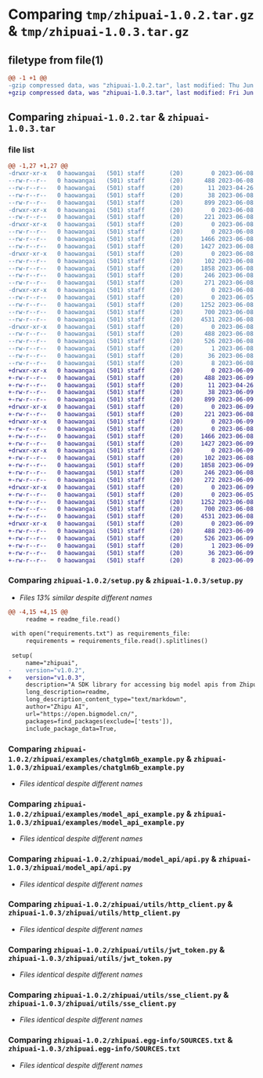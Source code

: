 # Comparing `tmp/zhipuai-1.0.2.tar.gz` & `tmp/zhipuai-1.0.3.tar.gz`

## filetype from file(1)

```diff
@@ -1 +1 @@
-gzip compressed data, was "zhipuai-1.0.2.tar", last modified: Thu Jun  8 12:15:13 2023, max compression
+gzip compressed data, was "zhipuai-1.0.3.tar", last modified: Fri Jun  9 02:23:52 2023, max compression
```

## Comparing `zhipuai-1.0.2.tar` & `zhipuai-1.0.3.tar`

### file list

```diff
@@ -1,27 +1,27 @@
-drwxr-xr-x   0 haowangai   (501) staff       (20)        0 2023-06-08 12:15:13.457563 zhipuai-1.0.2/
--rw-r--r--   0 haowangai   (501) staff       (20)      488 2023-06-08 12:15:13.457358 zhipuai-1.0.2/PKG-INFO
--rw-r--r--   0 haowangai   (501) staff       (20)       11 2023-04-26 12:22:24.000000 zhipuai-1.0.2/README.md
--rw-r--r--   0 haowangai   (501) staff       (20)       38 2023-06-08 12:15:13.457602 zhipuai-1.0.2/setup.cfg
--rw-r--r--   0 haowangai   (501) staff       (20)      899 2023-06-08 12:14:57.000000 zhipuai-1.0.2/setup.py
-drwxr-xr-x   0 haowangai   (501) staff       (20)        0 2023-06-08 12:15:13.454464 zhipuai-1.0.2/zhipuai/
--rw-r--r--   0 haowangai   (501) staff       (20)      221 2023-06-08 03:38:31.000000 zhipuai-1.0.2/zhipuai/__init__.py
-drwxr-xr-x   0 haowangai   (501) staff       (20)        0 2023-06-08 12:15:13.455717 zhipuai-1.0.2/zhipuai/examples/
--rw-r--r--   0 haowangai   (501) staff       (20)        0 2023-06-08 03:38:31.000000 zhipuai-1.0.2/zhipuai/examples/__init__.py
--rw-r--r--   0 haowangai   (501) staff       (20)     1466 2023-06-08 03:38:31.000000 zhipuai-1.0.2/zhipuai/examples/chatglm6b_example.py
--rw-r--r--   0 haowangai   (501) staff       (20)     1427 2023-06-08 03:38:31.000000 zhipuai-1.0.2/zhipuai/examples/model_api_example.py
-drwxr-xr-x   0 haowangai   (501) staff       (20)        0 2023-06-08 12:15:13.456498 zhipuai-1.0.2/zhipuai/model_api/
--rw-r--r--   0 haowangai   (501) staff       (20)      102 2023-06-08 03:38:31.000000 zhipuai-1.0.2/zhipuai/model_api/__init__.py
--rw-r--r--   0 haowangai   (501) staff       (20)     1858 2023-06-08 12:11:32.000000 zhipuai-1.0.2/zhipuai/model_api/api.py
--rw-r--r--   0 haowangai   (501) staff       (20)      246 2023-06-08 03:38:31.000000 zhipuai-1.0.2/zhipuai/model_api/chatglm_params.py
--rw-r--r--   0 haowangai   (501) staff       (20)      271 2023-06-08 03:38:31.000000 zhipuai-1.0.2/zhipuai/model_api/params.py
-drwxr-xr-x   0 haowangai   (501) staff       (20)        0 2023-06-08 12:15:13.457081 zhipuai-1.0.2/zhipuai/utils/
--rw-r--r--   0 haowangai   (501) staff       (20)        0 2023-06-05 13:56:33.000000 zhipuai-1.0.2/zhipuai/utils/__init__.py
--rw-r--r--   0 haowangai   (501) staff       (20)     1252 2023-06-08 03:38:31.000000 zhipuai-1.0.2/zhipuai/utils/http_client.py
--rw-r--r--   0 haowangai   (501) staff       (20)      700 2023-06-08 03:38:31.000000 zhipuai-1.0.2/zhipuai/utils/jwt_token.py
--rw-r--r--   0 haowangai   (501) staff       (20)     4531 2023-06-08 10:53:33.000000 zhipuai-1.0.2/zhipuai/utils/sse_client.py
-drwxr-xr-x   0 haowangai   (501) staff       (20)        0 2023-06-08 12:15:13.455246 zhipuai-1.0.2/zhipuai.egg-info/
--rw-r--r--   0 haowangai   (501) staff       (20)      488 2023-06-08 12:15:13.000000 zhipuai-1.0.2/zhipuai.egg-info/PKG-INFO
--rw-r--r--   0 haowangai   (501) staff       (20)      526 2023-06-08 12:15:13.000000 zhipuai-1.0.2/zhipuai.egg-info/SOURCES.txt
--rw-r--r--   0 haowangai   (501) staff       (20)        1 2023-06-08 12:15:13.000000 zhipuai-1.0.2/zhipuai.egg-info/dependency_links.txt
--rw-r--r--   0 haowangai   (501) staff       (20)       36 2023-06-08 12:15:13.000000 zhipuai-1.0.2/zhipuai.egg-info/requires.txt
--rw-r--r--   0 haowangai   (501) staff       (20)        8 2023-06-08 12:15:13.000000 zhipuai-1.0.2/zhipuai.egg-info/top_level.txt
+drwxr-xr-x   0 haowangai   (501) staff       (20)        0 2023-06-09 02:23:52.608499 zhipuai-1.0.3/
+-rw-r--r--   0 haowangai   (501) staff       (20)      488 2023-06-09 02:23:52.608325 zhipuai-1.0.3/PKG-INFO
+-rw-r--r--   0 haowangai   (501) staff       (20)       11 2023-04-26 12:22:24.000000 zhipuai-1.0.3/README.md
+-rw-r--r--   0 haowangai   (501) staff       (20)       38 2023-06-09 02:23:52.608546 zhipuai-1.0.3/setup.cfg
+-rw-r--r--   0 haowangai   (501) staff       (20)      899 2023-06-09 02:23:35.000000 zhipuai-1.0.3/setup.py
+drwxr-xr-x   0 haowangai   (501) staff       (20)        0 2023-06-09 02:23:52.600630 zhipuai-1.0.3/zhipuai/
+-rw-r--r--   0 haowangai   (501) staff       (20)      221 2023-06-08 03:38:31.000000 zhipuai-1.0.3/zhipuai/__init__.py
+drwxr-xr-x   0 haowangai   (501) staff       (20)        0 2023-06-09 02:23:52.601700 zhipuai-1.0.3/zhipuai/examples/
+-rw-r--r--   0 haowangai   (501) staff       (20)        0 2023-06-08 03:38:31.000000 zhipuai-1.0.3/zhipuai/examples/__init__.py
+-rw-r--r--   0 haowangai   (501) staff       (20)     1466 2023-06-08 03:38:31.000000 zhipuai-1.0.3/zhipuai/examples/chatglm6b_example.py
+-rw-r--r--   0 haowangai   (501) staff       (20)     1427 2023-06-09 02:23:14.000000 zhipuai-1.0.3/zhipuai/examples/model_api_example.py
+drwxr-xr-x   0 haowangai   (501) staff       (20)        0 2023-06-09 02:23:52.607186 zhipuai-1.0.3/zhipuai/model_api/
+-rw-r--r--   0 haowangai   (501) staff       (20)      102 2023-06-08 03:38:31.000000 zhipuai-1.0.3/zhipuai/model_api/__init__.py
+-rw-r--r--   0 haowangai   (501) staff       (20)     1858 2023-06-09 02:21:28.000000 zhipuai-1.0.3/zhipuai/model_api/api.py
+-rw-r--r--   0 haowangai   (501) staff       (20)      246 2023-06-08 03:38:31.000000 zhipuai-1.0.3/zhipuai/model_api/chatglm_params.py
+-rw-r--r--   0 haowangai   (501) staff       (20)      272 2023-06-09 02:21:28.000000 zhipuai-1.0.3/zhipuai/model_api/params.py
+drwxr-xr-x   0 haowangai   (501) staff       (20)        0 2023-06-09 02:23:52.607820 zhipuai-1.0.3/zhipuai/utils/
+-rw-r--r--   0 haowangai   (501) staff       (20)        0 2023-06-05 13:56:33.000000 zhipuai-1.0.3/zhipuai/utils/__init__.py
+-rw-r--r--   0 haowangai   (501) staff       (20)     1252 2023-06-08 03:38:31.000000 zhipuai-1.0.3/zhipuai/utils/http_client.py
+-rw-r--r--   0 haowangai   (501) staff       (20)      700 2023-06-08 03:38:31.000000 zhipuai-1.0.3/zhipuai/utils/jwt_token.py
+-rw-r--r--   0 haowangai   (501) staff       (20)     4531 2023-06-08 10:53:33.000000 zhipuai-1.0.3/zhipuai/utils/sse_client.py
+drwxr-xr-x   0 haowangai   (501) staff       (20)        0 2023-06-09 02:23:52.601309 zhipuai-1.0.3/zhipuai.egg-info/
+-rw-r--r--   0 haowangai   (501) staff       (20)      488 2023-06-09 02:23:52.000000 zhipuai-1.0.3/zhipuai.egg-info/PKG-INFO
+-rw-r--r--   0 haowangai   (501) staff       (20)      526 2023-06-09 02:23:52.000000 zhipuai-1.0.3/zhipuai.egg-info/SOURCES.txt
+-rw-r--r--   0 haowangai   (501) staff       (20)        1 2023-06-09 02:23:52.000000 zhipuai-1.0.3/zhipuai.egg-info/dependency_links.txt
+-rw-r--r--   0 haowangai   (501) staff       (20)       36 2023-06-09 02:23:52.000000 zhipuai-1.0.3/zhipuai.egg-info/requires.txt
+-rw-r--r--   0 haowangai   (501) staff       (20)        8 2023-06-09 02:23:52.000000 zhipuai-1.0.3/zhipuai.egg-info/top_level.txt
```

### Comparing `zhipuai-1.0.2/setup.py` & `zhipuai-1.0.3/setup.py`

 * *Files 13% similar despite different names*

```diff
@@ -4,15 +4,15 @@
     readme = readme_file.read()
 
 with open("requirements.txt") as requirements_file:
     requirements = requirements_file.read().splitlines()
 
 setup(
     name="zhipuai",
-    version="v1.0.2",
+    version="v1.0.3",
     description="A SDK library for accessing big model apis from ZhipuAI",
     long_description=readme,
     long_description_content_type="text/markdown",
     author="Zhipu AI",
     url="https://open.bigmodel.cn/",
     packages=find_packages(exclude=['tests']),
     include_package_data=True,
```

### Comparing `zhipuai-1.0.2/zhipuai/examples/chatglm6b_example.py` & `zhipuai-1.0.3/zhipuai/examples/chatglm6b_example.py`

 * *Files identical despite different names*

### Comparing `zhipuai-1.0.2/zhipuai/examples/model_api_example.py` & `zhipuai-1.0.3/zhipuai/examples/model_api_example.py`

 * *Files identical despite different names*

### Comparing `zhipuai-1.0.2/zhipuai/model_api/api.py` & `zhipuai-1.0.3/zhipuai/model_api/api.py`

 * *Files identical despite different names*

### Comparing `zhipuai-1.0.2/zhipuai/utils/http_client.py` & `zhipuai-1.0.3/zhipuai/utils/http_client.py`

 * *Files identical despite different names*

### Comparing `zhipuai-1.0.2/zhipuai/utils/jwt_token.py` & `zhipuai-1.0.3/zhipuai/utils/jwt_token.py`

 * *Files identical despite different names*

### Comparing `zhipuai-1.0.2/zhipuai/utils/sse_client.py` & `zhipuai-1.0.3/zhipuai/utils/sse_client.py`

 * *Files identical despite different names*

### Comparing `zhipuai-1.0.2/zhipuai.egg-info/SOURCES.txt` & `zhipuai-1.0.3/zhipuai.egg-info/SOURCES.txt`

 * *Files identical despite different names*

